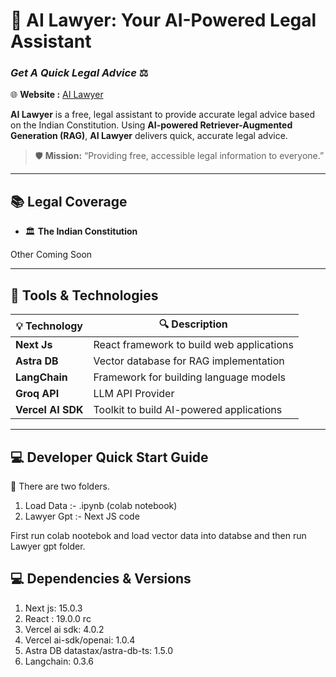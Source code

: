 # 🤵 **AI Lawyer: Your AI-Powered Legal Assistant**

### *Get A Quick Legal Advice* ⚖️

🌐 **Website :** [AI Lawyer](https://ai-lawyer-beta.vercel.app/)

**AI Lawyer** is a free, legal assistant to provide accurate legal advice based on the Indian Constitution. Using **AI-powered Retriever-Augmented Generation (RAG)**, **AI Lawyer** delivers quick, accurate legal advice.

> 🛡️ **Mission:** “Providing free, accessible legal information to everyone.”

---

## 📚 **Legal Coverage**

- 🏛️ **The Indian Constitution**

Other Coming Soon

---

## 🔧 **Tools & Technologies**

| 💡 **Technology**  | 🔍 **Description**                             |
|--------------------|------------------------------------------------|
| **Next Js**        | React framework to build web applications      |
| **Astra DB**       | Vector database for RAG implementation         |
| **LangChain**      | Framework for building language models         |
| **Groq API**       | LLM API Provider                               |
| **Vercel AI SDK**  | Toolkit to build AI-powered applications       |

---


## 💻 **Developer Quick Start Guide**

📂 There are two folders.
1) Load Data :- .ipynb (colab notebook)
2) Lawyer Gpt :- Next JS code

First run colab nootebok and load vector data into databse and then run Lawyer gpt folder.

## 💻 **Dependencies & Versions**

1) Next js: 15.0.3
2) React : 19.0.0 rc  
3) Vercel ai sdk: 4.0.2
4) Vercel ai-sdk/openai: 1.0.4
5) Astra DB datastax/astra-db-ts: 1.5.0
6) Langchain: 0.3.6
